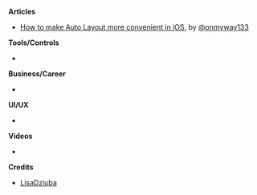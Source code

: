 
**Articles**

* [How to make Auto Layout more convenient in iOS](https://medium.com/flawless-app-stories/how-to-make-auto-layout-more-convenient-in-ios-df3b42fed37f), by [@onmyway133](https://twitter.com/onmyway133)

**Tools/Controls**

* 

**Business/Career**

*

**UI/UX**

* 

**Videos**

*

**Credits**

* [LisaDziuba](https://github.com/lisadziuba)
